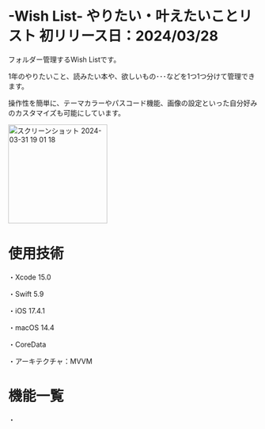 # -Wish List- やりたい・叶えたいことリスト 初リリース日：2024/03/28
フォルダー管理するWish Listです。

1年のやりたいこと、読みたい本や、欲しいもの･･･などを1つ1つ分けて管理できます。

操作性を簡単に、テーマカラーやパスコード機能、画像の設定といった自分好みのカスタマイズも可能にしています。

<img width="200" alt="スクリーンショット 2024-03-31 19 01 18" src="https://github.com/PochiApp/WishList/assets/149248514/f349751d-076c-42fd-b08d-08b07dca18a1">

# 使用技術
・Xcode 15.0

・Swift 5.9

・iOS 17.4.1

・macOS 14.4

・CoreData

・アーキテクチャ：MVVM

# 機能一覧
・
